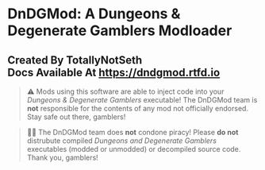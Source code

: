 # DnDGMod: A Dungeons & Degenerate Gamblers Modloader
## Created By TotallyNotSeth <br> Docs Available At https://dndgmod.rtfd.io

> :warning: Mods using this software are able to inject code into your *Dungeons & Degenerate Gamblers* executable!
> The DnDGMod team is **not** responsible for the contents of any mod not officially endorsed. Stay safe out there, 
> gamblers!

> :pirate_flag: The DnDGMod team does **not** condone piracy! Please **do not** distrubute compiled *Dungeons and 
> Degenerate Gamblers* executables (modded or unmodded) or decompiled source code. Thank you, gamblers!